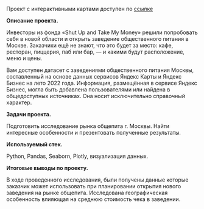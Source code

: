 Проект с интерактивными картами доступен по [ссылке](https://nbviewer.org/github/VASILEV-SERGEI/projects/blob/main/cafe_project/geo_cafe_project%20%282%29.ipynb "Нажми для перехода")


**Описание проекта.**

Инвесторы из фонда «Shut Up and Take My Money» решили попробовать себя в новой области и открыть заведение общественного питания в Москве. Заказчики ещё не знают, что это будет за место: кафе, ресторан, пиццерия, паб или бар, — и какими будут расположение, меню и цены.


Вам доступен датасет с заведениями общественного питания Москвы, составленный на основе данных сервисов Яндекс Карты и Яндекс Бизнес на лето 2022 года. Информация, размещённая в сервисе Яндекс Бизнес, могла быть добавлена пользователями или найдена в общедоступных источниках. Она носит исключительно справочный характер.


**Задачи проекта.**

Подготовить исследование рынка общепита г. Москвы. Найти интересные особенности и презентовать полученные результаты. 


**Используемый стек.**

Python, Pandas, Seaborn, Plotly, визуализация данных.

**Итоговые выводы по проекту.**

В ходе проведенного исследования, были получены данные которые заказчик может использовать при планировании открытия нового заведения на рынке общепита. Исследована географическая особенность влияющая на среднюю стоимость чека в заведении. 

